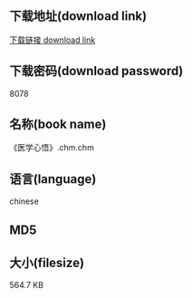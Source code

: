 ## 下载地址(download link)
[下载链接 download link](https://tutu365.netlify.app/?s=%E3%80%8A%E5%8C%BB%E5%AD%A6%E5%BF%83%E6%82%9F%E3%80%8B.chm)

## 下载密码(download password)
8078

## 名称(book name)
《医学心悟》.chm.chm

## 语言(language)
chinese

## MD5


## 大小(filesize)
564.7 KB
